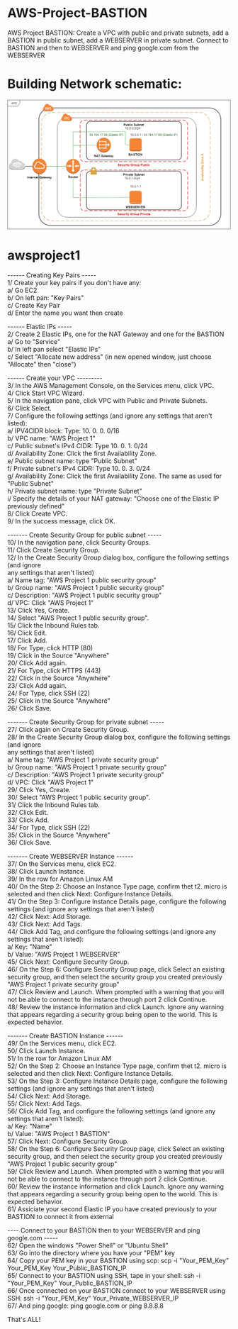 # AWS-Project-BASTION  
AWS Project BASTION: Create a VPC with public and private subnets, add a BASTION in public subnet, add a WEBSERVER in private subnet. Connect to BASTION and then to WEBSERVER and ping google.com from the WEBSERVER  

# Building Network schematic:  
<p align="center">
<img src="https://github.com/prasdsti/AWS-Project-BASTION/blob/master/AWS_Project_Bastion_Network1.jpg" alt="BASTION Network">
</p>

# awsproject1  
------ Creating Key Pairs -----  
1/ Create your key pairs if you don't have any:  
	a/ Go EC2  
	b/ On left pan: "Key Pairs"  
	c/ Create Key Pair  
	d/ Enter the name you want then create  


------ Elastic IPs -----  
2/ Create 2 Elastic IPs, one for the NAT Gateway and one for the BASTION  
	a/ Go to "Service"  
	b/ In left pan select "Elastic IPs"  
	c/ Select "Allocate new address" (in new opened window, just choose "Allocate" then "close")  


------ Create your VPC ---------	  
3/ In the AWS Management Console, on the Services menu, click VPC.  
4/ Click Start VPC Wizard.  
5/ In the navigation pane, click VPC with Public and Private Subnets.   
6/ Click Select.  
7/ Configure the following settings (and ignore any settings that aren't listed):  
	a/ IPV4CIDR block: Type: 10. 0. 0. 0/16  
	b/ VPC name: "AWS Project 1"  
	c/ Public subnet's IPv4 CIDR: Type 10. 0. 1. 0/24   
	d/ Availability Zone: Click the first Availability Zone.  
	e/ Public subnet name: type "Public Subnet"  
	f/ Private subnet's IPv4 CIDR: Type 10. 0. 3. 0/24  
	g/ Availability Zone: Click the first Availability Zone. The same as used for "Public Subnet"  
	h/ Private subnet name: type "Private Subnet"  
	i/ Specify the details of your NAT gateway: "Choose one of the Elastic IP previously defined"  
8/	Click Create VPC.  
9/	In the success message, click OK.  


------- Create Security Group for public subnet -----  
10/ In the navigation pane, click Security Groups.  
11/ Click Create Security Group.  
12/ In the Create Security Group dialog box, configure the following settings (and ignore  
	any settings that aren't listed)  
	a/ Name tag: "AWS Project 1 public security group"  
	b/ Group name: "AWS Project 1 public security group"  
	c/ Description: "AWS Project 1 public security group"  
	d/ VPC: Click "AWS Project 1"   
13/ Click Yes, Create.  
14/ Select "AWS Project 1 public security group".  
15/ Click the Inbound Rules tab.  
16/ Click Edit.  
17/ Click Add.  
18/ For Type, click HTTP (80)  
19/ Click in the Source "Anywhere"  
20/ Click Add again.  
21/ For Type, click HTTPS (443)  
22/ Click in the Source "Anywhere"  
23/ Click Add again.  
24/ For Type, click SSH (22)  
25/ Click in the Source "Anywhere"  
26/ Click Save.  


------- Create Security Group for private subnet -----  
27/ Click again on Create Security Group.  
28/ In the Create Security Group dialog box, configure the following settings (and ignore  
	any settings that aren't listed)  
	a/ Name tag: "AWS Project 1 private security group"  
	b/ Group name: "AWS Project 1 private security group"  
	c/ Description: "AWS Project 1 private security group"  
	d/ VPC: Click "AWS Project 1"   
29/ Click Yes, Create.  
30/ Select "AWS Project 1 public security group".  
31/ Click the Inbound Rules tab.  
32/ Click Edit.  
33/ Click Add.  
34/ For Type, click SSH (22)  
35/ Click in the Source "Anywhere"  
36/ Click Save.  


------- Create WEBSERVER Instance ------  
37/ On the Services menu, click EC2.  
38/ Click Launch Instance.  
39/ In the row for Amazon Linux AM  
40/ On the Step 2: Choose an Instance Type page, confirm thet t2. micro is selected and then click Next: Configure Instance Details.  
41/ On the Step 3: Configure Instance Details page, configure the following settings (and ignore any settings that aren't listed)  
42/ Click Next: Add Storage.  
43/ Click Next: Add Tags.  
44/ Click Add Tag, and configure the following settings (and ignore any settings that aren't listed):  
	a/ Key: "Name"  
	b/ Value: "AWS Project 1 WEBSERVER"  
45/ Click Next: Configure Security Group.  
46/ On the Step 6: Configure Security Group page, click Select an existing security group, and then select the security group you created previously "AWS Project 1 private security group"  
47/ Click Review and Launch. When prompted with a warning that you will not be able to connect to the instance through port 2 click Continue.  
48/ Review the instance information and click Launch. Ignore any warning that appears regarding a security group being open to the world. This is expected behavior.  
	
	
------- Create BASTION Instance ------  
49/ On the Services menu, click EC2.  
50/ Click Launch Instance.  
51/ In the row for Amazon Linux AM  
52/ On the Step 2: Choose an Instance Type page, confirm thet t2. micro is selected and then click Next: Configure Instance Details.  
53/ On the Step 3: Configure Instance Details page, configure the following settings (and ignore any settings that aren't listed)  
54/ Click Next: Add Storage.  
55/ Click Next: Add Tags.  
56/ Click Add Tag, and configure the following settings (and ignore any settings that aren't listed):  
	a/ Key: "Name"  
	b/ Value: "AWS Project 1 BASTION"  
57/ Click Next: Configure Security Group.  
58/ On the Step 6: Configure Security Group page, click Select an existing security group, and then select the security group you created previously "AWS Project 1 public security group"  
59/ Click Review and Launch. When prompted with a warning that you will not be able to connect to the instance through port 2 click Continue.  
60/ Review the instance information and click Launch. Ignore any warning that appears regarding a security group being open to the world. This is expected behavior.  
61/ Assiciate your second Elastic IP you have created previously to your BASTION to connect it from external  

		
---- Connect to your BASTION then to your WEBSERVER and ping google.com -----  
62/ Open the windows "Power Shell" or "Ubuntu Shell"  
63/ Go into the directory where you have your "PEM" key  
64/ Copy your PEM key in your BASTION using scp: scp -i "Your_PEM_Key" Your_PEM_Key Your_Public_BASTION_IP     
65/ Connect to your BASTION using SSH, tape in your shell: ssh -i "Your_PEM_Key" Your_Public_BASTION_IP  
66/ Once connected on your BASTION connect to your WEBSERVER using SSH: ssh -i "Your_PEM_Key" Your_Private_WEBSERVER_IP  
67/ And ping google: ping google.com or ping 8.8.8.8  

That's ALL!  
